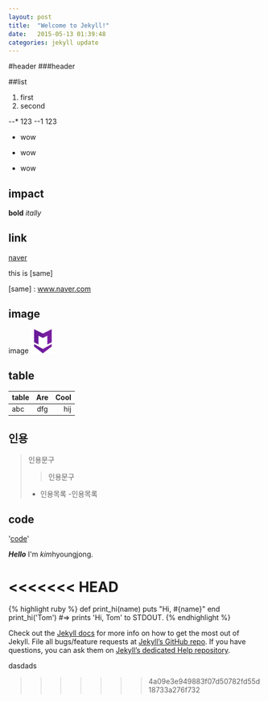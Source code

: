 ```yaml
---
layout: post
title:  "Welcome to Jekyll!"
date:   2015-05-13 01:39:48
categories: jekyll update
---
```

#header
###header

##list
1. first
2. second

--* 123
--1 123

* wow
+ wow
- wow

##  impact

**bold**
*itally*

## link
[naver](www.naver.com)

this is [same]

[same] : www.naver.com

## image

image
![alt text](https://github.com/adam-p/markdown-here/raw/master/src/common/images/icon48.png "Logo Title text 1")

## table

| table     | Are      | Cool   |
| :-------- | :------: | -----: |
| abc       | dfg      | hij    |

## 인용
>인용문구
>>인용문구
>* 인용목록
>-인용목록

## code

'[code](www.naver.com)'
 
***Hello*** I'm *kim*hyoungjong. <i class= "icon-cog"></i>

<<<<<<< HEAD
=======

{% highlight ruby %}
def print_hi(name)
  puts "Hi, #{name}"
end
print_hi('Tom')
#=> prints 'Hi, Tom' to STDOUT.
{% endhighlight %}

Check out the [Jekyll docs][jekyll] for more info on how to get the most out of Jekyll. File all bugs/feature requests at [Jekyll’s GitHub repo][jekyll-gh]. If you have questions, you can ask them on [Jekyll’s dedicated Help repository][jekyll-help].

[jekyll]:      http://jekyllrb.com
[jekyll-gh]:   https://github.com/jekyll/jekyll
[jekyll-help]: https://github.com/jekyll/jekyll-help

dasdads
>>>>>>> 4a09e3e949883f07d50782fd55d18733a276f732
